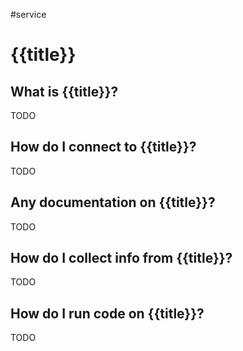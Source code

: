 #service

# {{title}}
## What is {{title}}?
TODO

## How do I connect to {{title}}?
TODO

## Any documentation on {{title}}?
TODO

## How do I collect info from {{title}}?
TODO

## How do I run code on {{title}}?
TODO